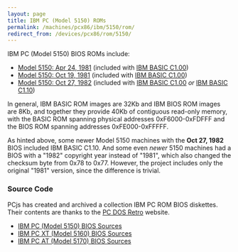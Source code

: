 ```yaml
---
layout: page
title: IBM PC (Model 5150) ROMs
permalink: /machines/pcx86/ibm/5150/rom/
redirect_from: /devices/pcx86/rom/5150/
---
```


IBM PC (Model 5150) BIOS ROMs include:

  - [Model 5150: Apr 24, 1981](bios/1981-04-24/PCBIOS-REV1.json) (included with [IBM BASIC C1.00](basic/BASIC100.json))
  - [Model 5150: Oct 19, 1981](bios/1981-10-19/PCBIOS-REV2.json) (included with [IBM BASIC C1.00](basic/BASIC100.json))
  - [Model 5150: Oct 27, 1982](bios/1982-10-27/PCBIOS-REV3.json) (included with [IBM BASIC C1.00](basic/BASIC100.json) *or* [IBM BASIC C1.10](../../5160/rom/basic/BASIC110.json))

In general, IBM BASIC ROM images are 32Kb and IBM BIOS ROM images are 8Kb, and together they provide 40Kb of contiguous
read-only memory, with the BASIC ROM spanning physical addresses 0xF6000-0xFDFFF and the BIOS ROM spanning addresses
0xFE000-0xFFFFF.

As hinted above, some newer Model 5150 machines with the **Oct 27, 1982** BIOS included IBM BASIC C1.10.  And
some even *newer* 5150 machines had a BIOS with a "1982" copyright year instead of "1981", which also changed the checksum
byte from 0x78 to 0x77.  However, the project includes only the original "1981" version, since the difference is trivial.

### Source Code

PCjs has created and archived a collection IBM PC ROM BIOS diskettes.  Their contents are thanks to the [PC DOS Retro](https://pcdosretro.github.io) website.

  - [IBM PC (Model 5150) BIOS Sources](/software/pcx86/dev/rom/ibm/5150/)
  - [IBM PC XT (Model 5160) BIOS Sources](/software/pcx86/dev/rom/ibm/5160/)
  - [IBM PC AT (Model 5170) BIOS Sources](/software/pcx86/dev/rom/ibm/5170/)
